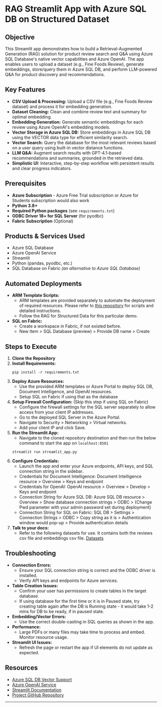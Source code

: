 # RAG Streamlit App with Azure SQL DB on Structured Dataset

## Objective
This Streamlit app demonstrates how to build a Retrieval-Augmented Generation (RAG) solution for product review search and Q&A using Azure SQL Database's native vector capabilities and Azure OpenAI. The app enables users to upload a dataset (e.g., Fine Foods Review), generate embeddings, store/query them in Azure SQL DB, and perform LLM-powered Q&A for product discovery and recommendations.

## Key Features
- **CSV Upload & Processing:** Upload a CSV file (e.g., Fine Foods Review dataset) and process it for embedding generation.
- **Dataset Cleaning:** Clean and combine review text and summary for optimal embedding.
- **Embedding Generation:** Generate semantic embeddings for each review using Azure OpenAI's embedding models.
- **Vector Storage in Azure SQL DB:** Store embeddings in Azure SQL DB using the VECTOR data type for efficient similarity search.
- **Vector Search:** Query the database for the most relevant reviews based on a user query using built-in vector distance functions.
- **LLM Q&A:** Augment search results with GPT-4.1-based recommendations and summaries, grounded in the retrieved data.
- **Simplistic UI:** Interactive, step-by-step workflow with persistent results and clear progress indicators.

## Prerequisites
- **Azure Subscription** - Azure Free Trial subscription or Azure for Students subscription would also work
- **Python 3.8+**
- **Required Python packages** (see `requirements.txt`)
- **ODBC Driver 18+ for SQL Server** (for pyodbc)
- **Fabric Subscription** (Optional)

## Products & Services Used
- Azure SQL Database
- Azure OpenAI Service
- Streamlit
- Python (pandas, pyodbc, etc.)
- SQL Database on Fabric *(an alternative to Azure SQL Database)*

## Automated Deployments
- **ARM Template Scripts:**
    - ARM templates are provided separately to automate the deployment of required resources. Please refer to [this repository](https://github.com/Kushagra-2000/ARM_SQL_OpenAI) for scripts and detailed instructions.
    - Follow the RAG for Structured Data for this particular demo.
- **SQL on Fabric:**
    - Create a workspace in Fabric, if not existed before.
    - New Item > SQL Database (preview) > Provide DB name > Create

## Steps to Execute
1. **Clone the Repository**
2. **Install Requirements:**
   ```
   pip install -r requirements.txt
   ```
3. **Deploy Azure Resources:**
   - Use the provided ARM templates or Azure Portal to deploy SQL DB, Document Intelligence, and OpenAI resources.
   - Setup SQL on Fabric if using that as the database
4. **Setup Firewall Configuration:** (Skip this step if using SQL on Fabric)
   - Configure the firewall settings for the SQL server separately to allow access from your client IP addresses.
   - Go to the deployed SQL Server in the Azure Portal.
   - Navigate to Security > Networking > Virtual networks.
   - Add your client IP and click Save.
5. **Run the Streamlit App:**
   - Navigate to the cloned repository destination and then run the below command to start the app on `localhost:8501`
   ```
   streamlit run streamlit_app.py
   ```
6. **Configure Credentials:**
   - Launch the app and enter your Azure endpoints, API keys, and SQL connection string in the sidebar.
   - Credentials for Document Intelligence: Document Intelligence resource > Overview > Keys and endpoint
   - Credentials for OpenAI: OpenAI resource > Overview > Develop > Keys and endpoint
   - Connection String for Azure SQL DB: Azure SQL DB resource > Overview > Show database connection strings > ODBC > {Change Pwd parameter with your admin password set during deployment}
   - Connection String for SQL on Fabric: SQL DB > Settings > Connection Strings > ODBC > Copy string as it is > Authentication window would pop-up > Provide authentication details
7. **Talk to your docs:**
   - Refer to the following datasets for use. It contains both the reviews csv file and embeddings csv file.
     [Datasets](https://github.com/Azure-Samples/azure-sql-db-vector-search/tree/main/Datasets)


## Troubleshooting
- **Connection Errors:**
  - Ensure your SQL connection string is correct and the ODBC driver is installed.
  - Verify API keys and endpoints for Azure services.
- **Table Creation Issues:**
  - Confirm your user has permissions to create tables in the target database.
  - If using database for the first time or it is in Paused state, try creating table again after the DB is Running state - it would take 1-2 mins for DB to be ready, if in paused state.
- **Embedding/Vector Errors:**
  - Use the correct double-casting in SQL queries as shown in the app.
- **Performance:**
  - Large PDFs or many files may take time to process and embed. Monitor resource usage.
- **Streamlit UI Issues:**
  - Refresh the page or restart the app if UI elements do not update as expected.

## Resources
- [Azure SQL DB Vector Support](https://devblogs.microsoft.com/azure-sql/eap-for-vector-support-refresh-introducing-vector-type/)
- [Azure OpenAI Service](https://learn.microsoft.com/azure/ai-services/openai/)
- [Streamlit Documentation](https://docs.streamlit.io/)
- [Project GitHub Repository](https://github.com/Azure-Samples/azure-sql-db-vector-search/tree/main/Retrieval-Augmented-Generation)

---

